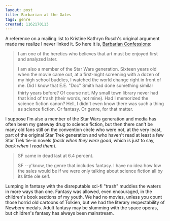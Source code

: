 ```yaml
---
layout: post
title: Barbarian at the Gates
tags: genre
created: 1162170113
---
```

A reference on a mailing list to Kristine Kathryn Rusch's original argument made me realize I never linked it.  So here it is, [Barbarian Confessions](http://www.asimovs.com/_issue_0612/thoughtexperiments.shtml):

>  I am one of the heretics who believes that art must be enjoyed first and analyzed later.
> 
> I am also a member of the Star Wars generation. Sixteen years old when the movie came out, at a first-night screening with a dozen of my high school buddies, I watched the world change right in front of me. Did I know that E.E. "Doc" Smith had done something similar thirty years before? Of course not. <!--break--> My small town library never had that kind of trash (their words, not mine). Had I memorized the science fiction canon? Hell, I didn't even know there was such a thing as science fiction. Or fantasy. Or genre, for that matter.

I suppose I'm also a member of the Star Wars generation and media has often been my gateway drug to science fiction, but then there can't be many old fans still on the convention circle who were not, at the very least, part of the original Star Trek generation and who haven't read at least a few Star Trek tie-in novels (_back when they were good_, which is just to say, _back when_ I _read them_).

> SF came in dead last at 6.4 percent.
> 
> SF --y'know, the genre that includes fantasy. I have no idea how low the sales would be if we were only talking about science fiction all by its little ole self.

Lumping in fantasy with the disreputable sci-fi "trash" muddies the waters in more ways than one.  Fantasy was allowed, even encouraged, in the children's book sections of my youth.  We had no movies, unless you count those horrid old cartoons of Tolkien, but we had the literary respectability of Newbery medals.  Adult fantasy may be slumming with the space operas, but children's fantasy has always been mainstream.
